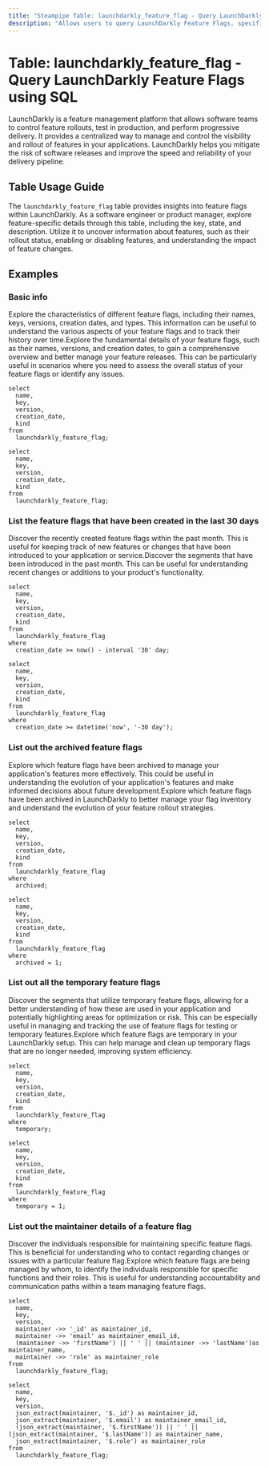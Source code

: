 ```yaml
---
title: "Steampipe Table: launchdarkly_feature_flag - Query LaunchDarkly Feature Flags using SQL"
description: "Allows users to query LaunchDarkly Feature Flags, specifically the key, state, and description, providing insights into feature management and rollout status."
---
```


# Table: launchdarkly_feature_flag - Query LaunchDarkly Feature Flags using SQL

LaunchDarkly is a feature management platform that allows software teams to control feature rollouts, test in production, and perform progressive delivery. It provides a centralized way to manage and control the visibility and rollout of features in your applications. LaunchDarkly helps you mitigate the risk of software releases and improve the speed and reliability of your delivery pipeline.

## Table Usage Guide

The `launchdarkly_feature_flag` table provides insights into feature flags within LaunchDarkly. As a software engineer or product manager, explore feature-specific details through this table, including the key, state, and description. Utilize it to uncover information about features, such as their rollout status, enabling or disabling features, and understanding the impact of feature changes.

## Examples

### Basic info
Explore the characteristics of different feature flags, including their names, keys, versions, creation dates, and types. This information can be useful to understand the various aspects of your feature flags and to track their history over time.Explore the fundamental details of your feature flags, such as their names, versions, and creation dates, to gain a comprehensive overview and better manage your feature releases. This can be particularly useful in scenarios where you need to assess the overall status of your feature flags or identify any issues.


```sql+postgres
select
  name,
  key,
  version,
  creation_date,
  kind
from
  launchdarkly_feature_flag;
```

```sql+sqlite
select
  name,
  key,
  version,
  creation_date,
  kind
from
  launchdarkly_feature_flag;
```

### List the feature flags that have been created in the last 30 days
Discover the recently created feature flags within the past month. This is useful for keeping track of new features or changes that have been introduced to your application or service.Discover the segments that have been introduced in the past month. This can be useful for understanding recent changes or additions to your product's functionality.


```sql+postgres
select
  name,
  key,
  version,
  creation_date,
  kind
from
  launchdarkly_feature_flag
where
  creation_date >= now() - interval '30' day;
```

```sql+sqlite
select
  name,
  key,
  version,
  creation_date,
  kind
from
  launchdarkly_feature_flag
where
  creation_date >= datetime('now', '-30 day');
```

### List out the archived feature flags
Explore which feature flags have been archived to manage your application's features more effectively. This could be useful in understanding the evolution of your application's features and make informed decisions about future development.Explore which feature flags have been archived in LaunchDarkly to better manage your flag inventory and understand the evolution of your feature rollout strategies.


```sql+postgres
select
  name,
  key,
  version,
  creation_date,
  kind
from
  launchdarkly_feature_flag
where
  archived;
```

```sql+sqlite
select
  name,
  key,
  version,
  creation_date,
  kind
from
  launchdarkly_feature_flag
where
  archived = 1;
```

### List out all the temporary feature flags
Discover the segments that utilize temporary feature flags, allowing for a better understanding of how these are used in your application and potentially highlighting areas for optimization or risk. This can be especially useful in managing and tracking the use of feature flags for testing or temporary features.Explore which feature flags are temporary in your LaunchDarkly setup. This can help manage and clean up temporary flags that are no longer needed, improving system efficiency.


```sql+postgres
select
  name,
  key,
  version,
  creation_date,
  kind
from
  launchdarkly_feature_flag
where
  temporary;
```

```sql+sqlite
select
  name,
  key,
  version,
  creation_date,
  kind
from
  launchdarkly_feature_flag
where
  temporary = 1;
```

### List out the maintainer details of a feature flag
Discover the individuals responsible for maintaining specific feature flags. This is beneficial for understanding who to contact regarding changes or issues with a particular feature flag.Explore which feature flags are being managed by whom, to identify the individuals responsible for specific functions and their roles. This is useful for understanding accountability and communication paths within a team managing feature flags.


```sql+postgres
select
  name,
  key,
  version,
  maintainer ->> '_id' as maintainer_id,
  maintainer ->> 'email' as maintainer_email_id,
  (maintainer ->> 'firstName') || ' ' || (maintainer ->> 'lastName')as maintainer_name,
  maintainer ->> 'role' as maintainer_role
from
  launchdarkly_feature_flag;
```

```sql+sqlite
select
  name,
  key,
  version,
  json_extract(maintainer, '$._id') as maintainer_id,
  json_extract(maintainer, '$.email') as maintainer_email_id,
  (json_extract(maintainer, '$.firstName')) || ' ' || (json_extract(maintainer, '$.lastName')) as maintainer_name,
  json_extract(maintainer, '$.role') as maintainer_role
from
  launchdarkly_feature_flag;
```